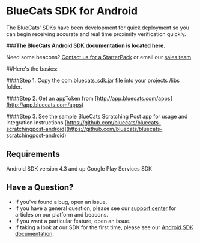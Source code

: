 BlueCats SDK for Android
====================

The BlueCats' SDKs have been development for quick deployment so you can begin receiving accurate and real time proximity verification quickly.

###**The BlueCats Android SDK documentation is located [here](https://github.com/bluecats/bluecats-android-sdk/wiki).**

Need some beacons? [Contact us for a StarterPack](http://www.bluecats.com/starterpack) or email our [sales team](mailto:sales@bluecats.com).

##Here's the basics:

####Step 1. 
Copy the com.bluecats_sdk.jar file into your projects /libs folder.

####Step 2. 
Get an appToken from [http://app.bluecats.com/apps](http://app.bluecats.com/apps)

####Step 3.
See the sample BlueCats Scratching Post app for usage and integration instructions [https://github.com/bluecats/bluecats-scratchingpost-android](https://github.com/bluecats/bluecats-scratchingpost-android)

## Requirements

Android SDK version 4.3 and up
Google Play Services SDK


## Have a Question?

* If you've found a bug, open an issue.
* If you have a general question, please see our [support center](support.bluecats.com) for articles on our platform and beacons.
* If you want a particular feature, open an issue.
* If taking a look at our SDK for the first time, please see our [Android SDK documentation](https://github.com/bluecats/bluecats-android-sdk/wiki).
